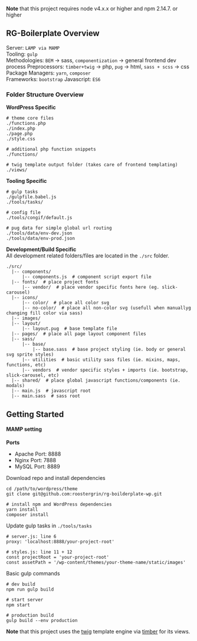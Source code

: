 

**Note** that this project requires node v4.x.x or higher and npm 2.14.7. or higher

## RG-Boilerplate Overview  
Server: `LAMP via MAMP`  
Tooling: `gulp`  
Methodologies: `BEM` -> sass, `componentization` -> general frontend dev process
Preprocessors: `timber+twig` -> php, `pug` -> html, `sass + scss` -> css
Package Managers: `yarn`, `composer`  
Frameworks: `bootstrap`
Javascript: `ES6`

### Folder Structure Overview
**WordPress Specific**
```
# theme core files
./functions.php
./index.php
./page.php
./style.css

# additional php function snippets 
./functions/

# twig template output folder (takes care of frontend templating)
./views/
```
**Tooling Specific**
```
# gulp tasks
./gulpfile.babel.js
./tools/tasks/

# config file
./tools/congif/default.js

# pug data for simple global url routing
./tools/data/env-dev.json
./tools/data/env-prod.json
```

**Development/Build Specific**  
All development related folders/files are located in the `./src` folder.
```
./src/
  |-- components/
      |-- components.js  # component script export file
  |-- fonts/  # place project fonts
      |-- vendor/  # place vendor specific fonts here (eg. slick-carousel)
  |-- icons/
      |-- color/  # place all color svg
      |-- no-color/  # place all non-color svg (usefull when manuallyg changing fill color via sass)
  |-- images/
  |-- layout/
      |-- layout.pug  # base template file
  |-- pages/  # place all page layout component files
  |-- sass/
      |-- base/
          |-- base.sass  # base project styling (ie. body or general svg sprite styles)
      |-- utilities  # basic utility sass files (ie. mixins, maps, functions, etc)
      |-- vendors  # vendor specific styles + imports (ie. bootstrap, slick-carousel, etc)
  |-- shared/  # place global javascript functions/components (ie. modals)
  |-- main.js  # javascript root
  |-- main.sass  # sass root

```
## Getting Started  

#### MAMP setting  

**Ports** 
- Apache Port: 8888
- Nginx Port: 7888
- MySQL Port: 8889


Download repo and install dependencies
```
cd /path/to/wordpress/theme
git clone git@github.com:roostergrin/rg-boilderplate-wp.git

# install npm and WordPress dependencies
yarn install
composer install
```

Update gulp tasks in `./tools/tasks`
```
# server.js: line 6
proxy: 'localhost:8888/your-project-root'

# styles.js: line 11 + 12
const projectRoot = 'your-project-root'
const assetPath = '/wp-content/themes/your-theme-name/static/images'
```

Basic gulp commands
```
# dev build
npm run gulp build

# start server
npm start

# production build
gulp build --env production
```


**Note** that this project uses the [twig] template engine via [timber] for its views.

[twig]: <http://twig.sensiolabs.org/?>
[timber]: <http://timber.github.io/timber/>




























